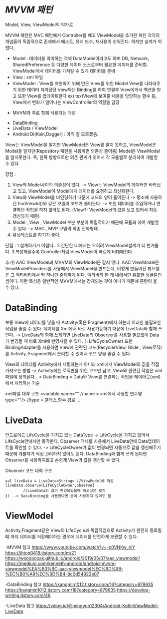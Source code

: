#  *MVVM 패턴*
Model, View, ViewModel의 약자로

MVVM 패턴은 MVC 패턴에서 Controller를 빼고 ViewModel을 추가한 패턴
각각의 개념들이 독립적으로 존재해서 테스트, 유지 보수, 재사용이 쉬워진다.
하지만 설계가 어렵다..

* Model      :   데이터를 의미하는 객체
                DataModel이라고도 하며 DB, Network, SharedPreference 등
                다양한 데이터 소스로부터 필요한 데이터를 준비함.
                ViewModel에서 데이터를 가져갈 수 있게 데이터를 준비
* View       :   xml 파일
* ViewModel  :   View를 표현하기 위해 만든 View를 위한 Model
                View를 나타내주기 위한 데이터 처리담당
                View와는 Binding을 하여 연결후 View에게서 액션을 받고 또한 View를 업데이트한다
                ex) textView에 보여줄 내용을 담당하는 함수 등, View에서 변화가 일어나는 ViewController의 역할을 담당

- MVVM과 주로 함께 사용되는 개념
* DataBinding
* LiveData / ViewModel
* Android Di(Koin,Dagger) : 아직 잘 모르겠음..

View는 ViewModel을 알지만 ViewModel은 View를 알지 못하고,
ViewModel은 Model을 알지만(Repository 패턴을 사용하면 의존성 줄어듬)
Model은 ViewModel을 알지못한다.
즉, 한쪽 방향으로만 의존 관계가 잇어서 각 모듈별로 분리하여 개발할 수 있다.

장점 :
1. View와 Model사이의 의존성이 없다.
    -> View는 ViewModel의 데이터만 바라보고 있고, ViewModel이 Model에게 데이터를 요청하고 최신화한다.
2. View와 ViewModel을 바인딩하기 때문에 코드의 양이 줄어든다
    -> 평소에 사용하던 findViewId()와 같은 보일러 코드가 줄어든다.
    -> 또한 데이터를 주입하거나 연결하던 작업을 하지 않아도 된다.
        (View가 ViewModel의 값을 보고 있어서 자동 갱신되기 때문)
3. Model , View , ViewModel 부분 부분이 독립적이기 때문에 모듈화 하여 개발할 수 있다.
    -> MVC , MVP 모델의 최종 진화형태
4. 유닛테스트를 하기가 좋다.

단점 :
1.설계하기가 어렵다..
2.간단한 UI에서는 오히려 ViewModel설계가 더 번거롭다.
3.복잡해질수록 Controller처럼 ViewModel이 빠르게 비대해진다.

추가)
 AAC ViewModel과 MVVM의 ViewModel은 같지 않다.
 AAC ViewModel은 ViewModelProviders를 사용해서 ViewModel을 만드는데,
 이렇게 만들어진 뷰모델은 그 액티비티에서 딱 하나만 존재하게 된다.
 액티비티 한 개 내에서만 유효한 싱글톤인 셈이다. 이런 특성은 일반적인 MVVM에서는 강제되는 것이 아니기 때문에 혼란이 올 수 있다.


# DataBinding
보통 View에 데이터를 넣을 때 Activity(혹은 Fragment)에서 하는데
이러한 불필요한 작업을 줄일 수 있다.
데이터를 Xml에서 바로 사용가능하기 때문에 LiveData와 함께 쓰인다.
    -> LiveData와 함께 쓰게되면 LiveData의 Observer를 사용할 필요없이
       Data가 변경될 때 바로 Xml에 반영시킬 수 있다. (=LifeCycleOwner)
또한 BindingAdapter를 사용하면 View에 관련된 코드(RecyclerView, Glide , View로직)를
Activity, Fragment에서 분리할 수 있어서 코드 양을 줄일 수 있다.

View의 데이터를 Activity에서 세팅하는게 아니라
xml에서 ViewModel의 값을 직접 가져오는  방법
->  Activity에는 로직만을 위한 코드만 남고,
    View와 관련된 작업은 xml파일에 정의된다.
->  DataBinding = Data와 View를 연결하는 작업을
    레이아웃(xml)에서 처리하는 기술

xml파일 대략 구조
    <layout>
        <data>
            <variable
                name=""  //name = xml에서 사용할 변수명
                type=""/> //type = 클래스,함수 경로
            ...
        </data>
    </layout>

# LiveData
안드로이드 LifeCycle을 가지고 있는 DataType
    -> LifeCycle을 가지고 있어서 LifeCycle안에서만 동작한다.
Observer 객체를 사용해서 LiveData안에 Data업데이트를 확인할 수 있다.
    -> LifeCycleOwner가 값이 변경되면 자동으로 값을 갱신해주기 때문에
       개발자가 직접 관리하지 않아도 된다.
DataBinding과 함께 쓰게 된다면 Observer를 사용하지않고 손쉽게 View의 값을
갱신할 수 있다.

Observer 코드 대략 구조 


    val liveData = LiveData<String> //ViewModel에 작성
    liveData.observe(LifeCycleOwner,observe{
            //LiveData의 값이 변경되었을때 하고싶은 로직
    }) --> DataBinding을 사용한다면 굳이 사용하지 않아도 됨
    

# ViewModel
Activity,Fragment같은 View의 LifeCycle과 독립적임으로
Activity가 완전히 종료될 떄 까지 데이터를 저장해야하는 경우에
데이터를 안전하게 보관할 수 있다.

-MVVM 참고
    https://www.youtube.com/watch?v=-b0VNKw_niY
    https://jhtop0419.tistory.com/m/21
    https://wooooooak.github.io/android/2019/05/07/aac_viewmodel/
    https://medium.com/kenneth-android/android-mvvm-viewmodel%EA%B3%BC-aac-viewmodel%EC%9D%98-%EC%B0%A8%EC%9D%B4-8c0d54922e07

-DataBinding 참고
    https://kangmin1012.tistory.com/16?category=879935
    https://kangmin1012.tistory.com/18?category=879935
    https://develop-writing.tistory.com/46

-LiveData 참고
https://velog.io/@mingyun12304/Android-KotlinViewModel-LiveData
